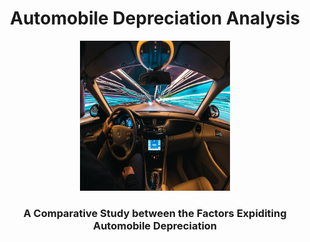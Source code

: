 <h1 align="center"> Automobile Depreciation Analysis </h1>
<p align="center"> 
  <img src="images/cover_image.jpeg" alt="By Samuele Errico Piccarini on Upsplash" width="240px" height="240px">
</p>
<h3 align="center"> A Comparative Study between the Factors Expiditing Automobile Depreciation </h3> 